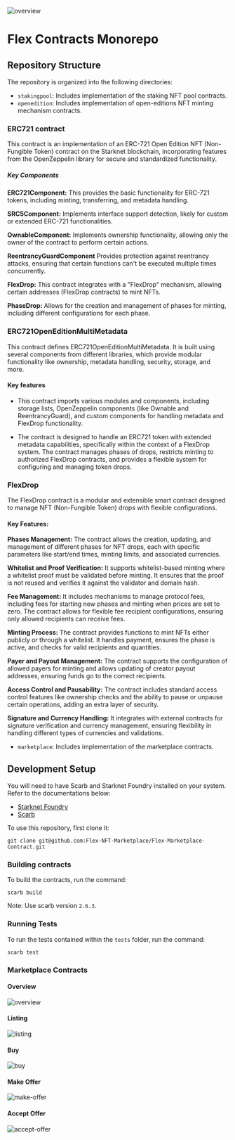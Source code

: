 ![overview](./assets/logo.png)

# Flex Contracts Monorepo

## Repository Structure

The repository is organized into the following directories:

-   `stakingpool`: Includes implementation of the staking NFT pool contracts.
-   `openedition`: Includes implementation of open-editions NFT minting mechanism contracts.

### ERC721 contract

This contract is an implementation of an ERC-721 Open Edition NFT (Non-Fungible Token) contract on the Starknet blockchain, incorporating features from the OpenZeppelin library for secure and standardized functionality.

##### Key Components
**ERC721Component:** This provides the basic functionality for ERC-721 tokens, including minting, transferring, and metadata handling.

**SRC5Component:** Implements interface support detection, likely for custom or extended ERC-721 functionalities.

**OwnableComponent:** Implements ownership functionality, allowing only the owner of the contract to perform certain actions.

**ReentrancyGuardComponent** Provides protection against reentrancy attacks, ensuring that certain functions can't be executed multiple times concurrently.

**FlexDrop:** This contract integrates with a "FlexDrop" mechanism, allowing certain addresses (FlexDrop contracts) to mint NFTs.

**PhaseDrop:** Allows for the creation and management of phases for minting, including different configurations for each phase.

### ERC721OpenEditionMultiMetadata 
This contract defines ERC721OpenEditionMultiMetadata. It is built using several components from different libraries, which provide modular functionality like ownership, metadata handling, security, storage, and more.

#### Key features
* This contract imports various modules and components, including storage lists, OpenZeppelin components (like Ownable and ReentrancyGuard), and custom components for handling metadata and FlexDrop functionality.

* The contract is designed to handle an ERC721 token with extended metadata capabilities, specifically within the context of a FlexDrop system. The contract manages phases of drops, restricts minting to authorized FlexDrop contracts, and provides a flexible system for configuring and managing token drops.

### FlexDrop
The FlexDrop contract is a modular and extensible smart contract designed to manage NFT (Non-Fungible Token) drops with flexible configurations. 
#### Key Features:
**Phases Management:** The contract allows the creation, updating, and management of different phases for NFT drops, each with specific parameters like start/end times, minting limits, and associated currencies.

**Whitelist and Proof Verification:** It supports whitelist-based minting where a whitelist proof must be validated before minting. It ensures that the proof is not reused and verifies it against the validator and domain hash.

**Fee Management:** It includes mechanisms to manage protocol fees, including fees for starting new phases and minting when prices are set to zero. The contract allows for flexible fee recipient configurations, ensuring only allowed recipients can receive fees.

**Minting Process:** The contract provides functions to mint NFTs either publicly or through a whitelist. It handles payment, ensures the phase is active, and checks for valid recipients and quantities.

**Payer and Payout Management:** The contract supports the configuration of allowed payers for minting and allows updating of creator payout addresses, ensuring funds go to the correct recipients.

**Access Control and Pausability:** The contract includes standard access control features like ownership checks and the ability to pause or unpause certain operations, adding an extra layer of security.

**Signature and Currency Handling:** It integrates with external contracts for signature verification and currency management, ensuring flexibility in handling different types of currencies and validations.

-   `marketplace`: Includes implementation of the marketplace contracts.

## Development Setup

You will need to have Scarb and Starknet Foundry installed on your system. Refer to the documentations below:

-   [Starknet Foundry](https://foundry-rs.github.io/starknet-foundry/index.html)
-   [Scarb](https://docs.swmansion.com/scarb/download.html)

To use this repository, first clone it:

```
git clone git@github.com:Flex-NFT-Marketplace/Flex-Marketplace-Contract.git
```

### Building contracts

To build the contracts, run the command:

```
scarb build
```

Note: Use scarb version `2.6.3`.

### Running Tests

To run the tests contained within the `tests` folder, run the command:

```
scarb test
```

### Marketplace Contracts

#### Overview
![overview](./assets/marketplace-overview.png)

#### Listing
![listing](./assets/marketplace-listing.png)

#### Buy
![buy](./assets/marketplace-buy.png)

#### Make Offer
![make-offer](./assets/marketplace-make-offer.png)

#### Accept Offer
![accept-offer](./assets/marketplace-accept-offer.png)